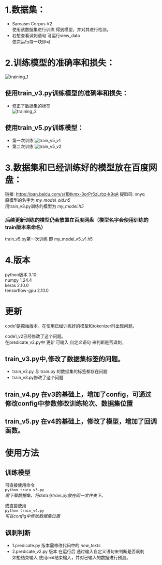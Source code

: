 # 1.数据集：
* Sarcasm Corpus V2  
使用该数据集进行训练
得到模型，并对其进行检测。
* 若想查看讽刺语句 可运行view_data  
依次运行每一块即可

# 2.训练模型的准确率和损失：

![training_1](https://github.com/WThirteen/Sarcasm-detection/assets/100677199/8749563d-a20e-41aa-a0c5-f33e9333708d)  
## 使用train_v3.py训练模型的准确率和损失：
* 修正了数据集的标签   
![training_2](https://github.com/WThirteen/Sarcasm-detection/assets/100677199/7f30f7bd-62b3-48ae-ab46-acae7e5cadaa)  
## 使用train_v5.py训练模型：
* 第一次训练
![train_v5_v1](https://github.com/WThirteen/Sarcasm-detection/assets/100677199/c036b49a-7e24-4b83-b88a-ca4b79cafc6e)
* 第二次训练
![train_v5_v2](https://github.com/WThirteen/Sarcasm-detection/assets/100677199/b16a3e67-f96f-49a7-ac7e-81aa7f5752e4)

# 3.数据集和已经训练好的模型放在百度网盘：

链接: https://pan.baidu.com/s/1Btkmx-3orPr5zLrbz-k9qA 提取码: xnyq  
原模型的名字为 _my_model_old.h5_  
用train_v3.py训练的模型为 _my_model.h5_
### 后续更新训练的模型仍会放置在百度网盘（模型名字会使用训练的train版本来命名）
train_v5.py第一次训练 即 my_model_v5_v1.h5

# 4.版本
python版本 3.10  
numpy 1.24.4  
keras 2.10.0  
tensorflow-gpu 2.10.0

# 更新
code1是原始版本，在使用已经训练好的模型和tokenizer时出现问题。

code1_v2已经修改了这个问题。  
在predicate_v2.py中 更新 可输入 自定义语句 来判断是否讽刺。  
## train_v3.py中,修改了数据集标签的问题。
* train_v2.py 与 train.py 的数据集的标签都存在问题  
* train_v3.py修改了这个问题
## train_v4.py 在v3的基础上，增加了config，可通过修改config中参数修改训练轮次、数据集位置  
## train_v5.py 在v4的基础上，修改了模型，增加了回调函数。

# 使用方法
## 训练模型
可直接使用命令  
`python train_v3.py`  
_需下载数据集，将data与train.py放在同一文件夹下。_  

或直接使用  
`python train_v4.py`  
_可在config中修改数据集位置_  

## 讽刺判断 
* 1.predicate.py 版本需修改代码中的 *new_texts*   
* 2.predicate_v2.py 版本 在运行后 通过输入自定义语句来判断是否讽刺  
如想结束输入 使用*exit*结束输入，并对已输入的数据进行预测。
